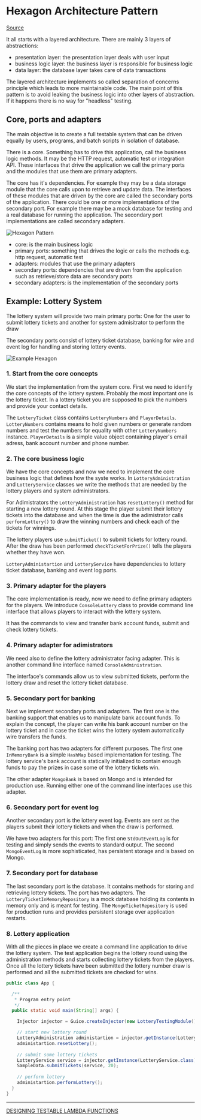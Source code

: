 # Hexagon Architecture Pattern

[Source](http://java-design-patterns.com/blog/build-maintainable-systems-with-hexagonal-architecture/)

It all starts with a layered architecture. There are mainly 3 layers of abstractions:

* presentation layer: the presentation layer deals with user input
* business logic layer: the business layer is responsible for business logic
* data layer: the database layer takes care of data transactions

The layered architecture implements so called separation of concerns principle which leads to more maintainable code. The main point of this pattern is to avoid leaking the business logic into other layers of abstraction. If it happens there is no way for "headless" testing. 

## Core, ports and adapters

The main objective is to create a full testable system that can be driven equally by users, programs, and batch scripts in isolation of database.

There is a core. Something has to drive this application, call the business logic methods. It may be the HTTP request, automatic test or integration API. These interfaces that drive the application we call the primary ports and the modules that use them are primary adapters. 

The core has it's dependencies. For example they may be a data storage module that the core calls upon to retrieve and update data. The interfaces of these modules that are driven by the core are called the secondary ports of the application. There could be one or more implementations of the secondary port. For example there may be a mock database for testing and a real database for running the application. The secondary port implementations are called secondary adapters.

![Hexagon Pattern](http://java-design-patterns.com/assets/ports_and_adapters.png)


* core: is the main business logic
* primary ports: something that drives the logic or calls the methods e.g. http request, automatic test
* adapters: modules that use the primary adapters
* secondary ports: dependencies that are driven from the application such as retrieve/store data are secondary ports 
* secondary adapters: is the implementation of the secondary ports

## Example: Lottery System

The lottery system will provide two main primary ports: One for the user to submit lottery tickets and another for system admisitrator to perform the draw

The secondary ports consist of lottery ticket database, banking for wire and event log for handling and storing lottery events. 

![Example Hexagon](http://java-design-patterns.com/assets/lottery.png)

### 1. Start from the core concepts

We start the implementation from the system core. First we need to identify the core concepts of the lottery system. Probably the most important one is the lottery ticket. In a lottery ticket you are supposed to pick the numbers and provide your contact details. 

The `LotteryTicket` class contains `LotteryNumbers` and `PlayerDetails`. `LotteryNumbers` contains means to hold given numbers or generate random numbers and test the numbers for equality  with other `LotteryNumbers` instance. `PlayerDetails` is a simple value object containing player's email adress, bank account number and phone number. 

### 2. The core business logic

We have the core concepts and now we need to implement the core business logic that defines how the syste works. In `LotteryAdministration` and `LotteryService` classes we write the methods that are needed by the lottery players and system administrators. 

For Adimistrators the `LotteryAdministration` has `resetLottery()` method for starting a new lottery round. At this stage the player submit their lottery tickets into the database and when the time is due the adimistrator calls `performLottery()` to draw the winning numbers and check each of the tickets for winnings. 

The lottery players use `submitTicket()` to submit tickets for lottery round. After the draw has been performed `checkTicketForPrize()` tells the players whether they have won. 

`LotteryAdministartion` and `LotteryService` have dependencies to lottery ticket database, banking and event log ports. 

### 3. Primary adapter for the players

The core implementation is ready, now we need to define primary adapters for the players. We introduce `ConsoleLottery` class to provide command line interface that allows players to interact with the lottery system.

It has the commands to view and transfer bank account funds, submit and check lottery tickets.

### 4. Primary adapter for adimistrators

We need also to define the lottery administrator facing adapter. This is another command line interface named `ConsoleAdministration`.

The interface's commands allow us to view submitted tickets, perform the lottery draw and reset the lottery ticket database. 

### 5. Secondary port for banking

Next we implement secondary ports and adapters. The first one is the banking support that enables us to manipulate bank account funds. To explain the concept, the player can write his bank account number on the lottery ticket and in case the ticket wins the lottery system automatically wire transfers the funds.

The banking port has two adapters for different purposes. The first one `InMemoryBank` is a simple `HashMap` based implementation for testing. The lottery service's bank account is statically initialized to contain enough funds to pay the prizes in case some of the lottery tickets win.

The other adapter `MongoBank` is based on Mongo and is intended for production use. Running either one of the command line interfaces use this adapter.

### 6. Secondary port for event log

Another secondary port is the lottery event log. Events are sent as the players submit their lottery tickets and when the draw is performed.

We have two adapters for this port: The first one `StdOutEventLog` is for testing and simply sends the events to standard output. The second `MongoEventLog` is more sophisticated, has persistent storage and is based on Mongo.

### 7. Secondary port for database

The last secondary port is the database. It contains methods for storing and retrieving lottery tickets. The port has two adapters. The `LotteryTicketInMemoryRepository` is a mock database holding its contents in memory only and is meant for testing. The `MongoTicketRepository` is used for production runs and provides persistent storage over application restarts.

### 8. Lottery application

With all the pieces in place we create a command line application to drive the lottery system. The test application begins the lottery round using the administration methods and starts collecting lottery tickets from the players. Once all the lottery tickets have been submitted the lottery number draw is performed and all the submitted tickets are checked for wins.

```java
public class App {

  /**
   * Program entry point
   */
  public static void main(String[] args) {

    Injector injector = Guice.createInjector(new LotteryTestingModule());

    // start new lottery round
    LotteryAdministration administartion = injector.getInstance(LotteryAdministration.class);
    administartion.resetLottery();
    
    // submit some lottery tickets
    LotteryService service = injector.getInstance(LotteryService.class);
    SampleData.submitTickets(service, 20);
    
    // perform lottery
    administartion.performLottery();
  }
}
``` 

---

[DESIGNING TESTABLE LAMBDA FUNCTIONS](https://claudiajs.com/tutorials/designing-testable-lambdas.html)



